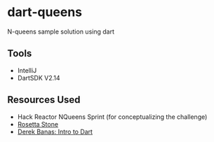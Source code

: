 # dart-queens

N-queens sample solution using dart


## Tools
- IntelliJ
- DartSDK V2.14


## Resources Used

- Hack Reactor NQueens Sprint (for conceptualizing the challenge)
- [Rosetta Stone](https://rosettacode.org/wiki/N-queens_problem#Dart)
- [Derek Banas: Intro to Dart](https://www.youtube.com/watch?v=OLjyCy-7U2U&t=3015s)

